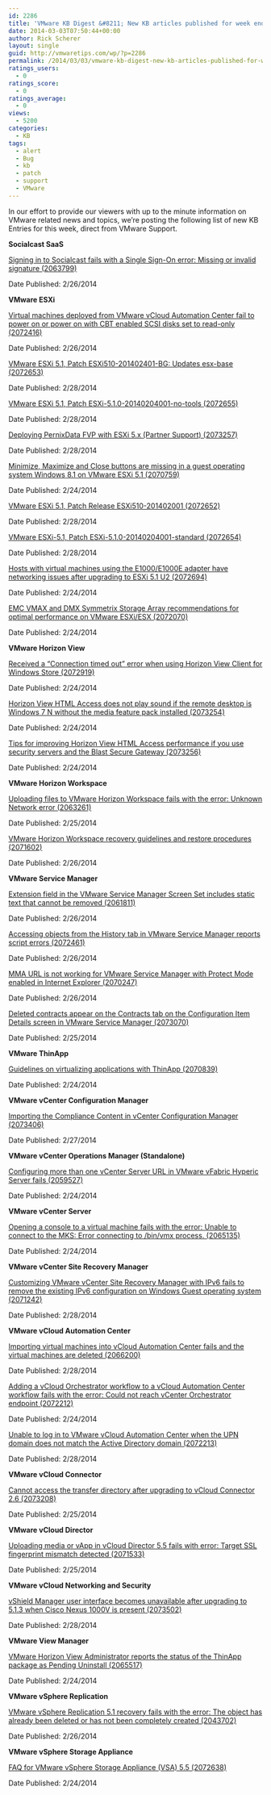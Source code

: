 ```yaml
---
id: 2286
title: 'VMware KB Digest &#8211; New KB articles published for week ending 2/29/14'
date: 2014-03-03T07:50:44+00:00
author: Rick Scherer
layout: single
guid: http://vmwaretips.com/wp/?p=2286
permalink: /2014/03/03/vmware-kb-digest-new-kb-articles-published-for-week-ending-22914/
ratings_users:
  - 0
ratings_score:
  - 0
ratings_average:
  - 0
views:
  - 5200
categories:
  - KB
tags:
  - alert
  - Bug
  - kb
  - patch
  - support
  - VMware
---
```

In our effort to provide our viewers with up to the minute information on VMware related news and topics, we&#8217;re posting the following list of new KB Entries for this week, direct from VMware Support.

<!--more-->

**Socialcast SaaS**
  
[Signing in to Socialcast fails with a Single Sign-On error: Missing or invalid signature (2063799)](http://bit.ly/NneUOM)
  
Date Published: 2/26/2014

**VMware ESXi**
  
[Virtual machines deployed from VMware vCloud Automation Center fail to power on or power on with CBT enabled SCSI disks set to read-only (2072416)](http://bit.ly/1ojVhTb)
  
Date Published: 2/26/2014
  
[VMware ESXi 5.1, Patch ESXi510-201402401-BG: Updates esx-base (2072653)](http://bit.ly/1ojVkhK)
  
Date Published: 2/28/2014
  
[VMware ESXi 5.1, Patch ESXi-5.1.0-20140204001-no-tools (2072655)](http://bit.ly/NneUOP)
  
Date Published: 2/28/2014
  
[Deploying PernixData FVP with ESXi 5.x (Partner Support) (2073257)](http://bit.ly/1ojVkhR)
  
Date Published: 2/28/2014
  
[Minimize, Maximize and Close buttons are missing in a guest operating system Windows 8.1 on VMware ESXi 5.1 (2070759)](http://bit.ly/NneVCw)
  
Date Published: 2/24/2014
  
[VMware ESXi 5.1, Patch Release ESXi510-201402001 (2072652)](http://bit.ly/1ojVi9u)
  
Date Published: 2/28/2014
  
[VMware ESXi-5.1, Patch ESXi-5.1.0-20140204001-standard (2072654)](http://bit.ly/1ojVkhU)
  
Date Published: 2/28/2014
  
[Hosts with virtual machines using the E1000/E1000E adapter have networking issues after upgrading to ESXi 5.1 U2 (2072694)](http://bit.ly/NneVSR)
  
Date Published: 2/24/2014
  
[EMC VMAX and DMX Symmetrix Storage Array recommendations for optimal performance on VMware ESXi/ESX (2072070)](http://bit.ly/NneUOX)
  
Date Published: 2/24/2014

**VMware Horizon View**
  
[Received a “Connection timed out” error when using Horizon View Client for Windows Store (2072919)](http://bit.ly/1ojVkyb)
  
Date Published: 2/24/2014
  
[Horizon View HTML Access does not play sound if the remote desktop is Windows 7 N without the media feature pack installed (2073254)](http://bit.ly/NneXKp)
  
Date Published: 2/24/2014
  
[Tips for improving Horizon View HTML Access performance if you use security servers and the Blast Secure Gateway (2073256)](http://bit.ly/1ojVkyc)
  
Date Published: 2/24/2014

**VMware Horizon Workspace**
  
[Uploading files to VMware Horizon Workspace fails with the error: Unknown Network error (2063261)](http://bit.ly/NneXKt)
  
Date Published: 2/25/2014
  
[VMware Horizon Workspace recovery guidelines and restore procedures (2071602)](http://bit.ly/1ojVkyj)
  
Date Published: 2/26/2014

**VMware Service Manager**
  
[Extension field in the VMware Service Manager Screen Set includes static text that cannot be removed (2061811)](http://bit.ly/1ojVkyk)
  
Date Published: 2/26/2014
  
[Accessing objects from the History tab in VMware Service Manager reports script errors (2072461)](http://bit.ly/NneVSW)
  
Date Published: 2/26/2014
  
 [MMA URL is not working for VMware Service Manager with Protect Mode enabled in Internet Explorer (2070247)](http://bit.ly/1ojVi9I)
  
Date Published: 2/26/2014
  
[Deleted contracts appear on the Contracts tab on the Configuration Item Details screen in VMware Service Manager (2073070)](http://bit.ly/1ojVkyr)
  
Date Published: 2/25/2014

**VMware ThinApp**
  
[Guidelines on virtualizing applications with ThinApp (2070839)](http://bit.ly/NneXKH)
  
Date Published: 2/24/2014

**VMware vCenter Configuration Manager**
  
[Importing the Compliance Content in vCenter Configuration Manager (2073406)](http://bit.ly/NneY0Y)
  
Date Published: 2/27/2014

**VMware vCenter Operations Manager (Standalone)**
  
[Configuring more than one vCenter Server URL in VMware vFabric Hyperic Server fails (2059527)](http://bit.ly/1ojVi9L)
  
Date Published: 2/24/2014

**VMware vCenter Server**
  
[Opening a console to a virtual machine fails with the error: Unable to connect to the MKS: Error connecting to /bin/vmx process. (2065135)](http://bit.ly/NneVT1)
  
Date Published: 2/24/2014

**VMware vCenter Site Recovery Manager**
  
[Customizing VMware vCenter Site Recovery Manager with IPv6 fails to remove the existing IPv6 configuration on Windows Guest operating system (2071242)](http://bit.ly/1ojViq0)
  
Date Published: 2/28/2014

**VMware vCloud Automation Center**
  
[Importing virtual machines into vCloud Automation Center fails and the virtual machines are deleted (2066200)](http://bit.ly/1ojVkOJ)
  
Date Published: 2/28/2014
  
[Adding a vCloud Orchestrator workflow to a vCloud Automation Center workflow fails with the error: Could not reach vCenter Orchestrator endpoint (2072212)](http://bit.ly/NneVT5)
  
Date Published: 2/24/2014
  
[Unable to log in to VMware vCloud Automation Center when the UPN domain does not match the Active Directory domain (2072213)](http://bit.ly/1ojVkOM)
  
Date Published: 2/28/2014

**VMware vCloud Connector**
  
[Cannot access the transfer directory after upgrading to vCloud Connector 2.6 (2073208)](http://bit.ly/1etIvMj)
  
Date Published: 2/25/2014

**VMware vCloud Director**
  
[Uploading media or vApp in vCloud Director 5.5 fails with error: Target SSL fingerprint mismatch detected (2071533)](http://bit.ly/1ojViqa)
  
Date Published: 2/25/2014

**VMware vCloud Networking and Security**
  
[vShield Manager user interface becomes unavailable after upgrading to 5.1.3 when Cisco Nexus 1000V is present (2073502)](http://bit.ly/1dIQQfI)
  
Date Published: 2/28/2014

**VMware View Manager**
  
[VMware Horizon View Administrator reports the status of the ThinApp package as Pending Uninstall (2065517)](http://bit.ly/NneY1a)
  
Date Published: 2/24/2014

**VMware vSphere Replication**
  
[VMware vSphere Replication 5.1 recovery fails with the error: The object has already been deleted or has not been completely created (2043702)](http://bit.ly/1ojViqc)
  
Date Published: 2/26/2014

**VMware vSphere Storage Appliance**
  
[FAQ for VMware vSphere Storage Appliance (VSA) 5.5 (2072638)](http://bit.ly/NneY1b)
  
Date Published: 2/24/2014